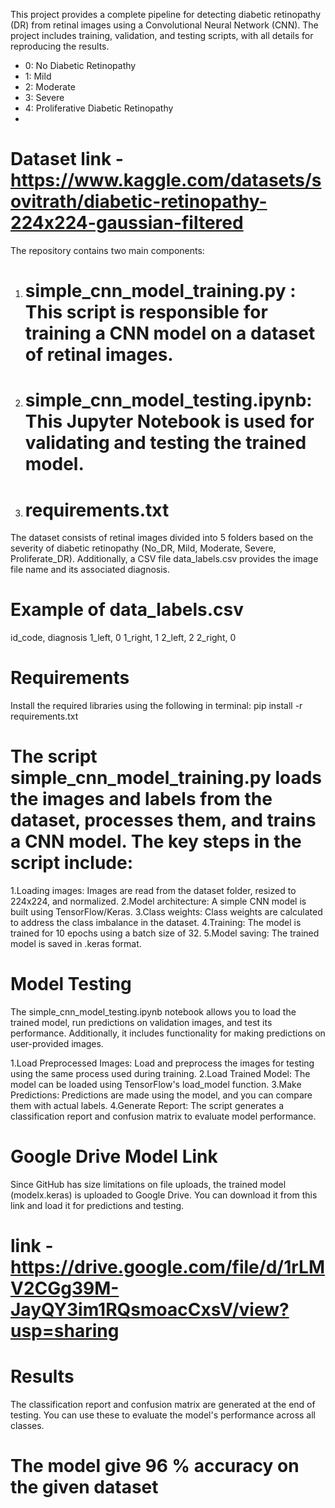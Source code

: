 

This project provides a complete pipeline for detecting diabetic retinopathy (DR) from retinal images using a Convolutional Neural Network (CNN). The project includes training, validation, and testing scripts, with all details for reproducing the results.

- 0: No Diabetic Retinopathy
- 1: Mild
- 2: Moderate
- 3: Severe
- 4: Proliferative Diabetic Retinopathy
- 
# Dataset link - https://www.kaggle.com/datasets/sovitrath/diabetic-retinopathy-224x224-gaussian-filtered

The repository contains two main components:

1. # simple_cnn_model_training.py : This script is responsible for training a CNN model on a dataset of retinal images.
2. # simple_cnn_model_testing.ipynb: This Jupyter Notebook is used for validating and testing the trained model.
3. # requirements.txt
The dataset consists of retinal images divided into 5 folders based on the severity of diabetic retinopathy (No_DR, Mild, Moderate, Severe, Proliferate_DR). Additionally, a CSV file data_labels.csv provides the image file name and its associated diagnosis.

# Example of data_labels.csv
id_code, diagnosis
1_left, 0
1_right, 1
2_left, 2
2_right, 0

# Requirements
Install the required libraries using the following in terminal:
pip install -r requirements.txt

# The script simple_cnn_model_training.py loads the images and labels from the dataset, processes them, and trains a CNN model. The key steps in the script include:
1.Loading images: Images are read from the dataset folder, resized to 224x224, and normalized.
2.Model architecture: A simple CNN model is built using TensorFlow/Keras.
3.Class weights: Class weights are calculated to address the class imbalance in the dataset.
4.Training: The model is trained for 10 epochs using a batch size of 32.
5.Model saving: The trained model is saved in .keras format.

# Model Testing
The simple_cnn_model_testing.ipynb notebook allows you to load the trained model, run predictions on validation images, and test its performance. Additionally, it includes functionality for making predictions on user-provided images.

1.Load Preprocessed Images: Load and preprocess the images for testing using the same process used during training.
2.Load Trained Model: The model can be loaded using TensorFlow's load_model function.
3.Make Predictions: Predictions are made using the model, and you can compare them with actual labels.
4.Generate Report: The script generates a classification report and confusion matrix to evaluate model performance.

# Google Drive Model Link
Since GitHub has size limitations on file uploads, the trained model (modelx.keras) is uploaded to Google Drive. You can download it from this link and load it for predictions and testing.
# link - https://drive.google.com/file/d/1rLMV2CGg39M-JayQY3im1RQsmoacCxsV/view?usp=sharing

# Results
The classification report and confusion matrix are generated at the end of testing. You can use these to evaluate the model's performance across all classes.
# The model give 96 % accuracy on the given dataset



